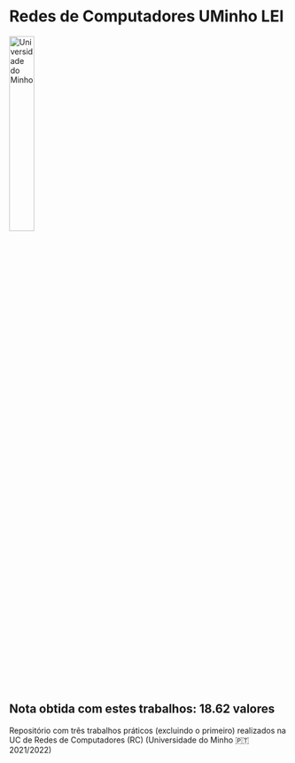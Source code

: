 # Redes de Computadores UMinho LEI

<img src="https://i.postimg.cc/50hZ17dj/EEUM-logo.png" width="30%" alt="Universidade do Minho">

## Nota obtida com estes trabalhos: 18.62 valores
Repositório com três trabalhos práticos (excluindo o primeiro) realizados na UC de Redes de Computadores (RC) (Universidade do Minho 🇵🇹 2021/2022)
